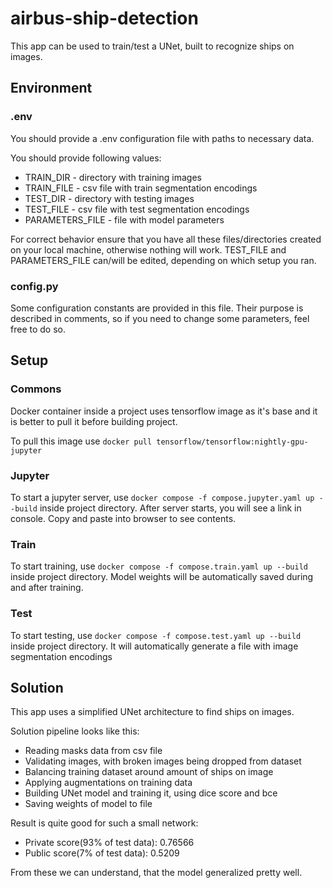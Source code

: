 # airbus-ship-detection
This app can be used to train/test a UNet, built to recognize ships on
images.

## Environment
### .env
You should provide a .env configuration file with paths to necessary data.

You should provide following values:
- TRAIN_DIR - directory with training images
- TRAIN_FILE - csv file with train segmentation encodings
- TEST_DIR - directory with testing images
- TEST_FILE - csv file with test segmentation encodings
- PARAMETERS_FILE - file with model parameters

For correct behavior ensure that you have all these files/directories created on 
your local machine, otherwise nothing will work.
TEST_FILE and PARAMETERS_FILE can/will be edited, depending on which
setup you ran.

### config.py
Some configuration constants are provided in this file. Their purpose is described
in comments, so if you need to change some parameters, feel free to do so.

## Setup
### Commons
Docker container inside a project uses tensorflow image as it's base
and it is better to pull it before building project.

To pull this image use `docker pull tensorflow/tensorflow:nightly-gpu-jupyter`

### Jupyter
To start a jupyter server, use `docker compose -f compose.jupyter.yaml up --build` 
inside project directory. After server starts, you will see a link in console. Copy 
and paste into browser to see contents.

### Train
To start training, use `docker compose -f compose.train.yaml up --build` inside project directory.
Model weights will be automatically saved during and after training.

### Test
To start testing, use `docker compose -f compose.test.yaml up --build` inside project directory.
It will automatically generate a file with image segmentation encodings

## Solution
This app uses a simplified UNet architecture to find ships on images.

Solution pipeline looks like this:
- Reading masks data from csv file
- Validating images, with broken images being dropped from dataset
- Balancing training dataset around amount of ships on image
- Applying augmentations on training data
- Building UNet model and training it, using dice score and bce
- Saving weights of model to file

Result is quite good for such a small network:
- Private score(93% of test data): 0.76566
- Public score(7% of test data): 0.5209

From these we can understand, that the model generalized pretty well.